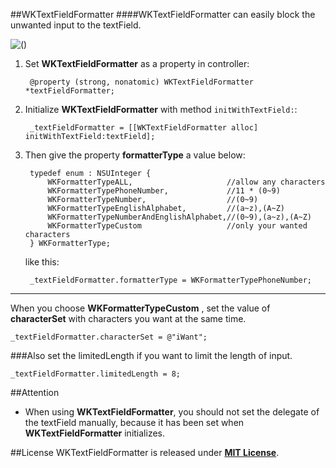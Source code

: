 ##WKTextFieldFormatter
####WKTextFieldFormatter can easily block the unwanted input to the textField.

![()](http://7xneqd.com1.z0.glb.clouddn.com/formatter.gif)

1. Set __WKTextFieldFormatter__ as a property in controller:

		@property (strong, nonatomic) WKTextFieldFormatter *textFieldFormatter;

1. Initialize __WKTextFieldFormatter__ with method `initWithTextField:`:
	
		_textFieldFormatter = [[WKTextFieldFormatter alloc] initWithTextField:textField];

1. Then give the property __formatterType__ a value below:

		typedef enum : NSUInteger {
			WKFormatterTypeALL,						//allow any characters
			WKFormatterTypePhoneNumber,				//11 * (0~9)
			WKFormatterTypeNumber,					//(0~9)
			WKFormatterTypeEnglishAlphabet,			//(a~z),(A~Z)
		   	WKFormatterTypeNumberAndEnglishAlphabet,//(0~9),(a~z),(A~Z)
		   	WKFormatterTypeCustom					//only your wanted characters
		} WKFormatterType;

	like this:

		_textFieldFormatter.formatterType = WKFormatterTypePhoneNumber;


---
When you choose __WKFormatterTypeCustom__ , set the value of __characterSet__ with characters you want at the same time.
```
_textFieldFormatter.characterSet = @"iWant";
```

###Also set the <a> limitedLength </a> if you want to limit the length of input.
```
_textFieldFormatter.limitedLength = 8;
```

##Attention
* When using __WKTextFieldFormatter__, you should not set the delegate of the textField manually, because it has been set when __WKTextFieldFormatter__ initializes.

##License
WKTextFieldFormatter is released under [__MIT License__](https://github.com/WelkinXie/WKFormativeTextField/blob/master/LICENSE).